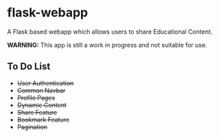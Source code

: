 # flask-webapp
A Flask based webapp which allows users to share Educational Content.

**WARNING:** This app is still a work in progress and not suitable for use.

## To Do List
- <s>User Authentication</s>
- <s>Common Navbar</s>
- <s>Profile Pages</s>
- <s>Dynamic Content</s>
- <s>Share Feature</s>
- <s>Bookmark Feature</s>
- <s>Pagination</s>
